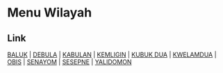 # Menu Wilayah

## Link

[BALUK](https://github.com/gigit-pemilu/pemilu-2024-95-papua-pegunungan/tree/main/pileg-dpr/hitung-suara/sub/95-papua-pegunungan/sub/03-yahukimo/sub/45-kwelamdua/sub/2006-baluk)
 | 
[DEBULA](https://github.com/gigit-pemilu/pemilu-2024-95-papua-pegunungan/tree/main/pileg-dpr/hitung-suara/sub/95-papua-pegunungan/sub/03-yahukimo/sub/45-kwelamdua/sub/2001-debula)
 | 
[KABULAN](https://github.com/gigit-pemilu/pemilu-2024-95-papua-pegunungan/tree/main/pileg-dpr/hitung-suara/sub/95-papua-pegunungan/sub/03-yahukimo/sub/45-kwelamdua/sub/2010-kabulan)
 | 
[KEMLIGIN](https://github.com/gigit-pemilu/pemilu-2024-95-papua-pegunungan/tree/main/pileg-dpr/hitung-suara/sub/95-papua-pegunungan/sub/03-yahukimo/sub/45-kwelamdua/sub/2007-kemligin)
 | 
[KUBUK DUA](https://github.com/gigit-pemilu/pemilu-2024-95-papua-pegunungan/tree/main/pileg-dpr/hitung-suara/sub/95-papua-pegunungan/sub/03-yahukimo/sub/45-kwelamdua/sub/2003-kubuk-dua)
 | 
[KWELAMDUA](https://github.com/gigit-pemilu/pemilu-2024-95-papua-pegunungan/tree/main/pileg-dpr/hitung-suara/sub/95-papua-pegunungan/sub/03-yahukimo/sub/45-kwelamdua/sub/2002-kwelamdua)
 | 
[OBIS](https://github.com/gigit-pemilu/pemilu-2024-95-papua-pegunungan/tree/main/pileg-dpr/hitung-suara/sub/95-papua-pegunungan/sub/03-yahukimo/sub/45-kwelamdua/sub/2008-obis)
 | 
[SENAYOM](https://github.com/gigit-pemilu/pemilu-2024-95-papua-pegunungan/tree/main/pileg-dpr/hitung-suara/sub/95-papua-pegunungan/sub/03-yahukimo/sub/45-kwelamdua/sub/2004-senayom)
 | 
[SESEPNE](https://github.com/gigit-pemilu/pemilu-2024-95-papua-pegunungan/tree/main/pileg-dpr/hitung-suara/sub/95-papua-pegunungan/sub/03-yahukimo/sub/45-kwelamdua/sub/2005-sesepne)
 | 
[YALIDOMON](https://github.com/gigit-pemilu/pemilu-2024-95-papua-pegunungan/tree/main/pileg-dpr/hitung-suara/sub/95-papua-pegunungan/sub/03-yahukimo/sub/45-kwelamdua/sub/2009-yalidomon)

